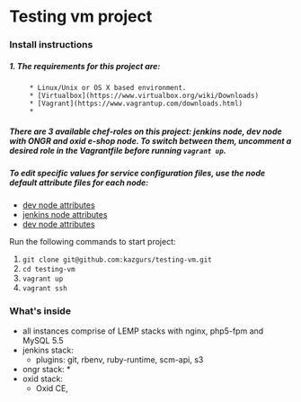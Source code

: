 # Testing vm project

### Install instructions
##### 1. The requirements for this project are:
         * Linux/Unix or OS X based environment.
         * [Virtualbox](https://www.virtualbox.org/wiki/Downloads)
         * [Vagrant](https://www.vagrantup.com/downloads.html)
         *
##### There are 3 available chef-roles on this project: jenkins node, dev node with ONGR and oxid e-shop node. To switch between them, uncomment a desired role in the Vagrantfile before running `vagrant up`.

##### To edit specific values for service configuration files, use the node default attribute files for each node:
* [dev node attributes](cookbooks/dev/attributes/default.rb)
* [jenkins node attributes](cookbooks/myjenkins/attributes/default.rb)
* [dev node attributes](cookbooks/oxideshop/attributes/default.rb)

Run the following commands to start project:

1. `git clone git@github.com:kazgurs/testing-vm.git`
2. `cd testing-vm`
3. `vagrant up` 
4. `vagrant ssh`

### What's inside

* all instances comprise of LEMP stacks with nginx, php5-fpm and MySQL 5.5
* jenkins stack:
    * plugins: git, rbenv, ruby-runtime, scm-api, s3
* ongr stack:
    * 
* oxid stack:
    * Oxid CE, 
